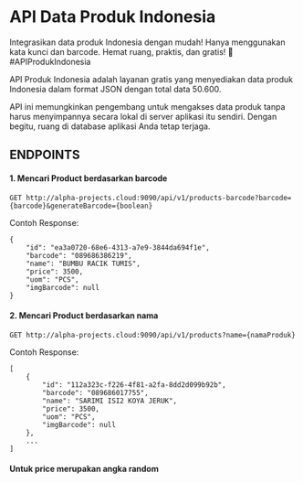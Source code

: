 API Data Produk Indonesia
==========================
Integrasikan data produk Indonesia dengan mudah! Hanya menggunakan kata kunci dan barcode. Hemat ruang, praktis, dan gratis! 🚀 #APIProdukIndonesia

API Produk Indonesia adalah layanan gratis yang menyediakan data produk Indonesia dalam format JSON dengan total data 50.600. 

API ini memungkinkan pengembang untuk mengakses data produk tanpa harus menyimpannya secara lokal di server aplikasi itu sendiri. Dengan begitu, ruang di database aplikasi Anda tetap terjaga.

## ENDPOINTS

#### 1. Mencari Product berdasarkan barcode

```
GET http://alpha-projects.cloud:9090/api/v1/products-barcode?barcode={barcode}&generateBarcode={boolean}
```

Contoh Response:

```
{
    "id": "ea3a0720-68e6-4313-a7e9-3844da694f1e",
    "barcode": "089686386219",
    "name": "BUMBU RACIK TUMIS",
    "price": 3500,
    "uom": "PCS",
    "imgBarcode": null
}
```

#### 2. Mencari Product berdasarkan nama

```
GET http://alpha-projects.cloud:9090/api/v1/products?name={namaProduk}
```

Contoh Response:

```
[
    {
        "id": "112a323c-f226-4f81-a2fa-8dd2d099b92b",
        "barcode": "089686017755",
        "name": "SARIMI ISI2 KOYA JERUK",
        "price": 3500,
        "uom": "PCS",
        "imgBarcode": null
    },
    ...
]

```


#### Untuk price merupakan angka random
